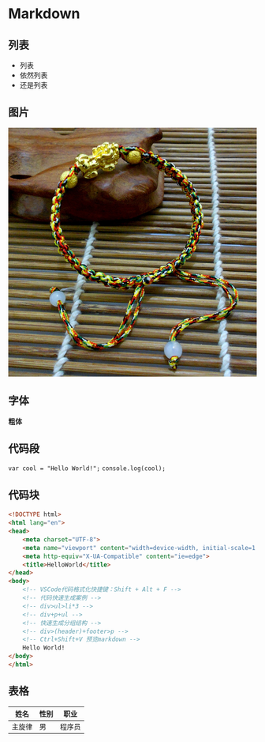 

# Markdown

## 列表 
- 列表
- 依然列表
- 还是列表
## 图片
![nice](./nice.jpg)
## 字体
**粗体**
## 代码段
`var cool = "Hello World!";`
`console.log(cool);`
## 代码块
```html
<!DOCTYPE html>
<html lang="en">
<head>
    <meta charset="UTF-8">
    <meta name="viewport" content="width=device-width, initial-scale=1.0">
    <meta http-equiv="X-UA-Compatible" content="ie=edge">
    <title>HelloWorld</title>
</head>
<body>
    <!-- VSCode代码格式化快捷键：Shift + Alt + F -->
    <!-- 代码快速生成案例 -->
    <!-- div>ul>li*3 -->
    <!-- div+p+ul -->
    <!-- 快速生成分组结构 -->
    <!-- div>(header)+footer>p -->
    <!-- Ctrl+Shift+V 预览markdown -->
    Hello World!
</body>
</html>
```
## 表格
| 姓名   | 性别 | 职业   |
| ------ | ---- | ------ |
| 主旋律 | 男   | 程序员 |

